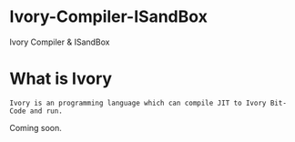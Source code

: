 Ivory-Compiler-ISandBox
=======================

Ivory Compiler &amp; ISandBox

What is Ivory
=======================
	Ivory is an programming language which can compile JIT to Ivory Bit-Code and run.

Coming soon.
